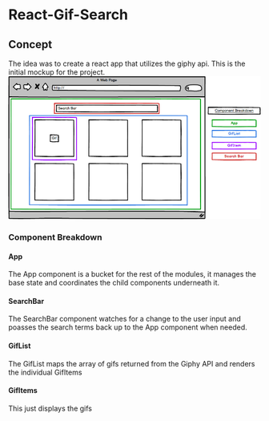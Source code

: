 # React-Gif-Search
## Concept
The idea was to create a react app that utilizes the giphy api. This is the initial mockup for the project.
</br>
![Screenshot](screenshots/react-gif-search.bmpr.png 'initial mockup for the app')

### Component Breakdown
#### App
The App component is a bucket for the rest of the modules, it manages the base state and coordinates the child components underneath it.
#### SearchBar
The SearchBar component watches for a change to the user input and poasses the search terms back up to the App component when needed.
#### GifList 
The GifList maps the array of gifs returned from the Giphy API and renders the individual GifItems
#### GifItems 
This just displays the gifs

